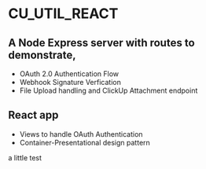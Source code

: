 # CU_UTIL_REACT

## A Node Express server with routes to demonstrate,

- OAuth 2.0 Authentication Flow
- Webhook Signature Verfication
- File Upload handling and ClickUp Attachment endpoint

## React app

- Views to handle OAuth Authentication 
- Container-Presentational design pattern

a little test

